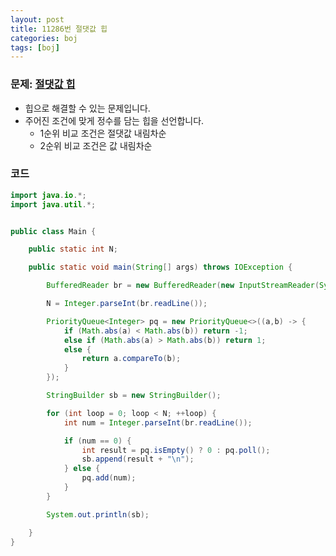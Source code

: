 ```yaml
---
layout: post
title: 11286번 절댓값 힙
categories: boj
tags: [boj]
---
```


### 문제: [절댓값 힙](https://www.acmicpc.net/problem/11286)

- 힙으로 해결할 수 있는 문제입니다.
- 주어진 조건에 맞게 정수를 담는 힙을 선언합니다.
  - 1순위 비교 조건은 절댓값 내림차순
  - 2순위 비교 조건은 값 내림차순

### 코드

```java
import java.io.*;
import java.util.*;


public class Main {

    public static int N;

    public static void main(String[] args) throws IOException {

        BufferedReader br = new BufferedReader(new InputStreamReader(System.in));

        N = Integer.parseInt(br.readLine());

        PriorityQueue<Integer> pq = new PriorityQueue<>((a,b) -> {
            if (Math.abs(a) < Math.abs(b)) return -1;
            else if (Math.abs(a) > Math.abs(b)) return 1;
            else {
                return a.compareTo(b);
            }
        });

        StringBuilder sb = new StringBuilder();

        for (int loop = 0; loop < N; ++loop) {
            int num = Integer.parseInt(br.readLine());

            if (num == 0) {
                int result = pq.isEmpty() ? 0 : pq.poll();
                sb.append(result + "\n");
            } else {
                pq.add(num);
            }
        }

        System.out.println(sb);

    }
}
```
